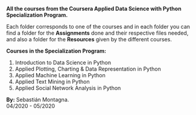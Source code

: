 **All the courses from the Coursera Applied Data Science with Python Specialization Program.**

Each folder corresponds to one of the courses and in each folder you can find a folder for the **Assignments** done and their respective files needed, and also a folder for the **Resources** given by the different courses.

**Courses in the Specialization Program:**
  1. Introduction to Data Science in Python
  1. Applied Plotting, Charting & Data Representation in Python
  1. Applied Machine Learning in Python
  1. Applied Text Mining in Python
  1. Applied Social Network Analysis in Python

**By:** Sebastián Montagna.<br>
04/2020 - 05/2020
